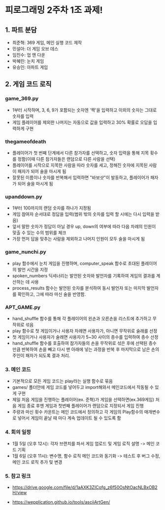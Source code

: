 # 피로그래밍 2주차 1조 과제!
## 1. 파트 분담
- 최준혁: 369 게임, 메인 실행 코드 제작
- 민설아: 더 게임 오브 데스
- 임진수: 업 앤 다운
- 박혜린: 눈치 게임
- 유승인: 아파트 게임

## 2. 게임 코드 로직
### game_369.py
* 1부터 시작하며, 3, 6, 9가 포함되는 숫자엔 '짝'을 입력하고 이외의 숫자는 그대로 숫자를 입력
* 게임 플레이어를 제외한 나머지는 자동으로 값을 입력하고 30% 확률로 오답을 입력하게 구현

### thegameofdeath
* 플레이어가 첫 번째 단계에서 다른 참가자를 선택하고, 숫자 입력을 통해 지목 횟수를 정함(이때 다른 참가자들은 랜덤으로 다른 사람을 선택)
* 플레이어를 시작으로 지목한 사람을 따라 숫자를 세고, 정해진 숫자에 지목된 사람이 패자가 되어 술을 마시게 됨
* 잘못된 이름이나 숫자를 반복해서 입력하면 "바보샷"이 발동하고, 플레이어가 패자가 되어 술을 마시게 됨

### upanddown.py
* 1부터 100까지의 랜덤 숫자를 하나가 지정됨
* 게임 참여자 순서대로 정답을 입력(범위 밖의 숫자를 입력 할 시에는 다시 입력을 받음)
* 앞서 말한 숫자가 정답이 아닐 경우 up, down의 여부에 따라 다음 차례의 인원이 맞출 수 있는 수의 범위를 체크
* 가장 먼저 답을 맞추는 사람을 제외하고 나머지 인원이 모두 술을 마시게 됨

### game_nunchi.py
* play 함수에서 눈치 게임을 진행하며, computer_speak 함수로 초대된 플레이어의 발언 시간을 지정
* spoken_numbers 딕셔너리는 발언된 숫자와 발언자를 기록하여 게임의 결과를 계산하는 데 사용
* process_results 함수는 발언된 숫자를 분석하여 동시 발언자 또는 마지막 발언자를 확인하고, 그에 따라 마신 술을 반영함.

### APT_GAME.py
* hand_shuffle 함수를 통해 각 플레이어의 왼손과 오른손을 리스트에 추가하고 무작위로 섞음
* play 함수로 첫 게임이거나 사용자 차례면 사용자가, 아니면 무작위로 술래를 선정
* 첫 게임이거나 사용자가 술래면 사용자가 5~30 사이의 층수를 입력하여 층수 선정
*  hand_shuffle 함수를 호출하여 참가자들의 손을 무작위로 섞은 후에 선택된 층수만큼 반복하여 손을 빼고 다시 맨 아래에 넣는 과정을 반복 후
   마지막으로 남은 손의 주인이 패자가 되도록 결과 처리.
### 3. 메인 코드
* 기본적으로 모든 게임 코드는 play라는 실행 함수로 묶음
* games/ 폴더안에 게임 코드를 넣어두고 import해와서 메인코드에서 작동될 수 있게 구현
* 제일 처음 게임을 진행하는 플레이어(ex. 준혁)가 게임을 선택하면(ex.369게임) 처음 게임 종료 후엔 게임과 첫번째 플레이어가 랜덤으로 지정되서 게임 진행
* 주량과 마신 횟수 카운트는 메인 코드에서 정의하고 각 게임의 Play함수의 매개변수로 넣어서 게임이 끝날 때 마다 계속 업데이트 될 수 있도록 함

### 4. 회의 일정
- 1월 5일 (오후 12시): 각자 브랜치를 파서 게임 업로드 및 게임 로직 설명 -> 메인 코드 기획
- 1월 6일 (오후 11시): 변수명, 함수 로직 메인 코드와 동기화 -> 테스트 후 버그 수정, 메인 코드 로직 추가 및 변경

### 5. 참고 링크
* https://drive.google.com/file/d/1aAXK3ZICofg_z6f50OsNtOacNLBxOB2H/view

* https://wepplication.github.io/tools/asciiArtGen/
